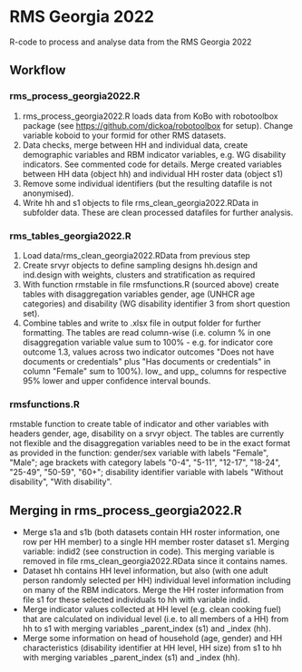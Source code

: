 # RMS Georgia 2022
R-code to process and analyse data from the RMS Georgia 2022

## Workflow 
### rms_process_georgia2022.R
1. rms_process_georgia2022.R loads data from KoBo with robotoolbox package (see https://github.com/dickoa/robotoolbox for setup). 
Change variable koboid to your formid for other RMS datasets.
2. Data checks, merge between HH and individual data, create demographic variables and RBM indicator variables, e.g. WG disability indicators. See commented code for details. Merge created variables between HH data (object hh) and individual HH roster data (object s1)
3. Remove some individual identifiers (but the resulting datafile is not anonymised). 
4. Write hh and s1 objects to file rms_clean_georgia2022.RData in subfolder data. These are clean processed datafiles for further analysis. 

### rms_tables_georgia2022.R
1. Load data/rms_clean_georgia2022.RData from previous step 
2. Create srvyr objects to define sampling designs hh.design and ind.design with weights, clusters and stratification as required
3. With function rmstable in file rmsfunctions.R (sourced above) create tables with disaggregation variables gender, age (UNHCR age categories) and disability (WG disability identifier 3 from short question set). 
4. Combine tables and write to .xlsx file in output folder for further formatting. The tables are read column-wise (i.e. column % in one disaggregation variable value sum to 100% - e.g. for indicator core outcome 1.3, values across two indicator outcomes "Does not have documents or credentials" plus "Has documents or credentials" in column "Female" sum to 100%). low_ and upp_ columns for respective 95% lower and upper confidence interval bounds. 


### rmsfunctions.R
rmstable function to create table of indicator and other variables with headers gender, age, disability on a srvyr object. The tables are currently not flexible and the disaggregation variables need to be in the exact format as provided in the function: gender/sex variable with labels "Female", "Male"; age brackets with category labels "0-4", "5-11", "12-17", "18-24", "25-49", "50-59", "60+"; disability identifier variable with labels "Without disability", "With disability".

## Merging in rms_process_georgia2022.R
* Merge s1a and s1b (both datasets contain HH roster information, one row per HH member) to a single HH member roster dataset s1. Merging variable: indid2 (see construction in code). This merging variable is removed in file rms_clean_georgia2022.RData since it contains names. 
* Dataset hh contains HH level information, but also (with one adult person randomly selected per HH) individual level information including on many of the RBM indicators. Merge the HH roster information from file s1 for these selected individuals to hh with variable indid. 
* Merge indicator values collected at HH level (e.g. clean cooking fuel) that are calculated on individual level (i.e. to all members of a HH) from hh to s1 with merging variables _parent_index (s1) and _index (hh). 
* Merge some information on head of household (age, gender) and HH characteristics (disability identifier at HH level, HH size) from s1 to hh with merging variables _parent_index (s1) and _index (hh). 
